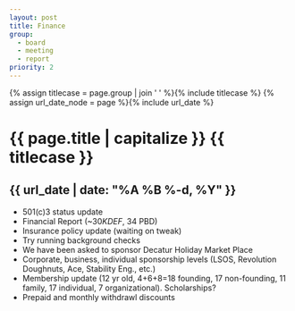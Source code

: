 ```yaml
---
layout: post
title: Finance
group:
  - board
  - meeting
  - report
priority: 2
---
```


{% assign titlecase = page.group | join ' ' %}{% include titlecase %}
{% assign url_date_node = page %}{% include url_date %}
# {{ page.title | capitalize }} {{ titlecase }}
## {{ url_date | date: "%A %B %-d, %Y" }}

* 501(c)3 status update
* Financial Report (~$30K DEF, ~$34 PBD)
* Insurance policy update (waiting on tweak) 
* Try running background checks 
* We have been asked to sponsor Decatur Holiday Market Place
* Corporate, business, individual sponsorship levels (LSOS, Revolution Doughnuts, Ace, Stability Eng., etc.) 
* Membership update (12 yr old, 4+6+8=18 founding, 17 non-founding, 11 family, 17 individual, 7 organizational). Scholarships? 
* Prepaid and monthly withdrawl discounts
